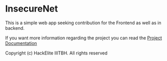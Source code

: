 # InsecureNet

This is a simple web app seeking contribution for the Frontend as well as in backend.

If you want more information regarding the project you can read the [Project Documentation](./.github/Contributor_Guide/Project_Tour.md)

Copyright (c)
HackElite
IIITBH. All rights reserved